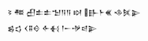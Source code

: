 <div class='block'>
<div class='line'>𒂟 𒍣 𒌷𒉺𒉺𒈠𒀀𒀀 𒊭 𒃲𒈨𒌍 𒈾𒍮𒉌</div>
<div class='line'>𒌗𒌓 𒌋𒐉𒄰 𒅆𒈬 𒁹𒀸𒋩𒁀𒉌</div>
</div>